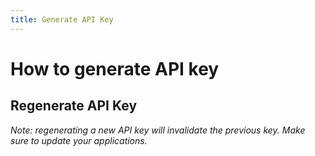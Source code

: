 ```yaml
---
title: Generate API Key
---
```


# How to generate API key

## Regenerate API Key

_Note: regenerating a new API key will invalidate the previous key. Make sure to update your applications._
